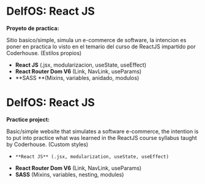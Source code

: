 # DelfOS: React JS
**Proyeto de practica:**

Sitio basico/simple, simula  un e-commerce de software, la intencion es poner en practica lo visto en el temario del curso de ReactJS impartido por Coderhouse. (Estilos propios)

-   **React JS** (.jsx, modularizacion, useState, useEffect)
-   **React Router Dom V6** (Link, NavLink, useParams)
-   **SASS **(Mixins, variables, anidado, modulos)





# DelfOS: React JS

**Practice project:**

Basic/simple website that simulates a software e-commerce, the intention is to put into practice what was learned in the ReactJS course syllabus taught by Coderhouse. (Custom styles)

-     **React JS** (.jsx, modularization, useState, useEffect)
-    **React Router Dom V6** (Link, NavLink, useParams)
-   **SASS** (Mixins, variables, nesting, modules)